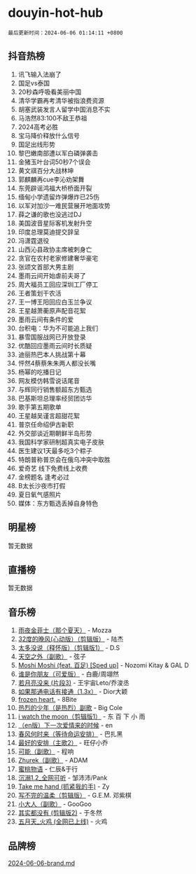 # douyin-hot-hub

`最后更新时间：2024-06-06 01:14:11 +0800`

## 抖音热榜

1. 讯飞输入法崩了
1. 国足vs泰国
1. 20秒森呼吸看美丽中国
1. 清华学霸再考清华被指浪费资源
1. 胡塞武装发言人留学中国消息不实
1. 马浩然83:100不敌王恭祖
1. 2024高考必胜
1. 宝马降价释放什么信号
1. 国足出线形势
1. 黎巴嫩南部遭以军白磷弹袭击
1. 金猪玉叶台词50秒7个误会
1. 黄文祺百分大战林坤
1. 郭麒麟再cue李沁劝架舞
1. 东莞辟谣鸿福大桥桥面开裂
1. 缅甸小学遗留炸弹爆炸已25伤
1. 以军对加沙一难民营展开地面攻势
1. 薛之谦的歌也没逃过DJ
1. 美国波音星际客机发射升空
1. 印度总理莫迪提交辞呈
1. 冯潇霆退役
1. 山西沁县政协主席被刺身亡
1. 贪官在农村老家修建奢华豪宅
1. 张颂文首部大男主剧
1. 墨雨云间开始虐前夫哥了
1. 周大福员工回应深圳工厂停工
1. 王者策划干农活
1. 王一博王阳回应白玉兰争议
1. 王星越萧蘅原声配音花絮
1. 墨雨云间有条件的爱
1. 台积电：华为不可能追上我们
1. 暴雪国服战网已开放登录
1. 优酷回应墨雨云间时长质疑
1. 迪丽热巴本人挑战第十幕
1. 怦然4蔡蔡朱朱两人都没长嘴
1. 杨幂的吃播日记
1. 网友模仿韩雪说话尾音
1. 与辉同行销售额超东方甄选
1. 巴基斯坦总理率经贸团访华
1. 歌手第五期歌单
1. 王星越吴谨言超甜花絮
1. 普京任命绍伊古新职
1. 外交部谈近期朝鲜半岛形势
1. 我国科学家研制超真实电子皮肤
1. 医生建议1天最多吃3个粽子
1. 特朗普称普京会在俄乌冲突中取胜
1. 爱奇艺 线下免费线上收费
1. 金榜题名 逢考必过
1. B太长沙夜市打假
1. 夏日氧气感照片
1. 媒体：东方甄选丢掉自身特色

## 明星榜

暂无数据

## 直播榜

暂无数据

## 音乐榜

1. [雨夜金菲士（那个夏天）](https://sf5-hl-cdn-tos.douyinstatic.com/obj/tos-cn-ve-2774/osPmPLDWQBBE2Z6bftCgYwkFaF4pEYEneXaZQs) - Mozza
1. [32度的晚风(心动版）（剪辑版）](https://sf5-hl-cdn-tos.douyinstatic.com/obj/tos-cn-ve-2774/owNyabsyWdzUulxhoJfK8IBXgp0UMQAHpvGh2B) - 陆杰
1. [太多没说（释怀版）（剪辑版1）](https://sf5-hl-cdn-tos.douyinstatic.com/obj/tos-cn-ve-2774/oEbKIiDC0BA8CJOQHYA6aeCVYeHgckHdntZSDj) - D.S
1. [天空之外（副歌）](https://sf3-cdn-tos.douyinstatic.com/obj/tos-cn-ve-2774/oAYn0BTp8jS8iSyZSHMUWAikyvAWI1c7aiJTr) - 弦子
1. [Moshi Moshi (feat. 百足) [Sped up]](https://sf3-cdn-tos.douyinstatic.com/obj/tos-cn-ve-2774/ocCPFQcXJLeroaIdQLIGAoeeYM3OAUYGDguHXz) - Nozomi Kitay & GAL D
1. [谁是你朋友（可爱版）](https://sf3-cdn-tos.douyinstatic.com/obj/tos-cn-ve-2774/owKjggBwGZexYCjVAIeEFURf1LJTjMDaK6AzKN) - 白鹿/周翊然
1. [若月亮没来 (片段3)](https://sf3-cdn-tos.douyinstatic.com/obj/tos-cn-ve-2774/okfyEUsGW1B1ovJi5JiN9IjvAT2lMwA054GoEB) - 王宇宙Leto/乔浚丞
1. [如果那通电话有接通（1.3x）](https://sf27-cdn-tos.douyinstatic.com/obj/tos-cn-ve-2774/ocJeJKhUhAJG8EYZiEFfGFAPkD3beMQ5mwDv1e) - Dior大颖
1. [frozen heart.](https://sf5-hl-cdn-tos.douyinstatic.com/obj/tos-cn-ve-2774/oIIWJfyjIACZA9zQMtnJ6hQQhFC4vhCupoRBsO) - 8Bite
1. [热烈的少年（是热烈）副歌](https://sf5-hl-cdn-tos.douyinstatic.com/obj/tos-cn-ve-2774/owVNI0CLDAUMtSz6TEYvfFBFL4UDFFhLfgK8fa) - Big Cole
1. [i watch the moon（剪辑版1）](https://sf3-cdn-tos.douyinstatic.com/obj/tos-cn-ve-2774/o0I9mSChzHZANMJIEBfkCQzzg6N5WAcVtqft9P) - 东 百 下 小 雨
1. [（en版）下一次爱情来的时候](https://sf5-hl-cdn-tos.douyinstatic.com/obj/tos-cn-ve-2774/owZIscFWHUMFAbrAisiax4ioKVNAKH9jYvbBk) - en
1. [春风何时来（等待命运安排）](https://sf3-cdn-tos.douyinstatic.com/obj/tos-cn-ve-2774/oICBNbD3gelMfB4WgiD1KI2jQtXZE2FgHLwtsl) - 巴扎黑
1. [最好的安排（主歌2）](https://sf3-cdn-tos.douyinstatic.com/obj/tos-cn-ve-2774/oMMZX1DuHpMwgoDztBmZswgQnbCeeANZxBHkFY) - 旺仔小乔
1. [可能（副歌）](https://sf5-hl-cdn-tos.douyinstatic.com/obj/tos-cn-ve-2774/cde1731888894259b333569393c2fb51) - 程响
1. [Zhurek（副歌）](https://sf5-hl-cdn-tos.douyinstatic.com/obj/tos-cn-ve-2774/ooQm8FBZQDlf0btEYgVpCcSCQfrdJGBEKZYBGS) - ADAM
1. [蜜桃物语](https://sf5-hl-cdn-tos.douyinstatic.com/obj/tos-cn-ve-2774/oIhOSCZtIACtYU4XQkngiW9kCBfVD1Fz9IYeqL) - 仁辰&于行
1. [沉溺1.2_全网可听](https://sf3-cdn-tos.douyinstatic.com/obj/tos-cn-ve-2774/ok2QoiBqsWAX9McZmWiI9gAB0EzwD4Xj6yfmtH) - 邹沛沛/Pank
1. [Take me hand (抓紧我的手)](https://sf5-hl-cdn-tos.douyinstatic.com/obj/tos-cn-ve-2774/os8GB2fDQQmJZTmtomg0gHX5fBACiEgcFgEKYg) - Zy
1. [写不完的温柔（剪辑版）](https://sf5-hl-cdn-tos.douyinstatic.com/obj/tos-cn-ve-2774/oYBzzZQJ233GfwkemJJffAIWgeIYrjZfWhHTcG) - G.E.M. 邓紫棋
1. [小大人（副歌）](https://sf27-cdn-tos.douyinstatic.com/obj/tos-cn-ve-2774/oIhaDwehWhLFsVIG7QIICLLazDNGJAGg5geeb4) - GooGoo
1. [其实都没有 (剪辑版2)](https://sf3-cdn-tos.douyinstatic.com/obj/tos-cn-ve-2774/oEBNQenHZtBhxYjGgUDQk0BCHTigQafgFlbQ7k) - 于冬然
1. [五月天_火鸡 (全网已上线)](https://sf5-hl-cdn-tos.douyinstatic.com/obj/tos-cn-ve-2774/oEtOMSQZstjlJ4nfBEgeqN29IbWjkmDBrFtF2C) - 火鸡

## 品牌榜

[2024-06-06-brand.md](2024-06-06-brand.md)
